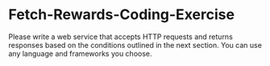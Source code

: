 # Fetch-Rewards-Coding-Exercise
Please write a web service that accepts HTTP requests and returns responses based on the conditions outlined in the next section. You can use any language and frameworks you choose.

